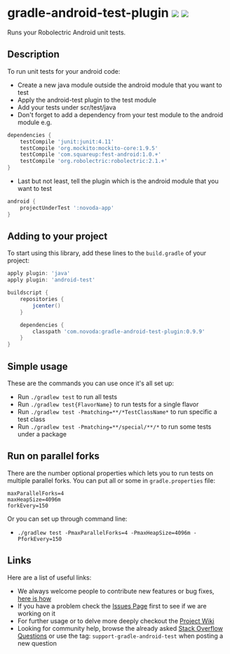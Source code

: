 # gradle-android-test-plugin [![](http://ci.novoda.com/buildStatus/icon?job=gradle-android-test-plugin)](http://ci.novoda.com/job/gradle-android-test-plugin/lastBuild/console) [![](https://raw.githubusercontent.com/novoda/novoda/master/assets/btn_apache_lisence.png)](LICENSE.txt)

Runs your Robolectric Android unit tests.


## Description

To run unit tests for your android code:

  * Create a new java module outside the android module that you want to test
  * Apply the android-test plugin to the test module
  * Add your tests under scr/test/java
  * Don't forget to add a dependency from your test module to the android module e.g.

  ```groovy
  dependencies {
      testCompile 'junit:junit:4.11'
      testCompile 'org.mockito:mockito-core:1.9.5'
      testCompile 'com.squareup:fest-android:1.0.+'
      testCompile 'org.robolectric:robolectric:2.1.+'
  }
  ```

  * Last but not least, tell the plugin which is the android module that you want to test

  ```groovy
  android {
      projectUnderTest ':novoda-app'
  }
  ```


## Adding to your project

To start using this library, add these lines to the `build.gradle` of your project:

```groovy
apply plugin: 'java'
apply plugin: 'android-test'

buildscript {
    repositories {
        jcenter()
    }

    dependencies {
        classpath 'com.novoda:gradle-android-test-plugin:0.9.9'
    }
}
```


## Simple usage

These are the commands you can use once it's all set up:

  * Run `./gradlew test` to run all tests
  * Run `./gradlew test{FlavorName}` to run tests for a single flavor
  * Run `./gradlew test -Pmatching=**/*TestClassName*` to run specific a test class
  * Run `./gradlew test -Pmatching=**/special/**/*` to run some tests under a package


## Run on parallel forks

There are the number optional properties which lets you to run tests on multiple parallel forks. You can put all or some in `gradle.properties` file:

```
maxParallelForks=4
maxHeapSize=4096m
forkEvery=150
```

Or you can set up through command line:

  * `./gradlew test -PmaxParallelForks=4 -PmaxHeapSize=4096m -PforkEvery=150`


## Links

Here are a list of useful links:

 * We always welcome people to contribute new features or bug fixes, [here is how](https://github.com/novoda/novoda/blob/master/CONTRIBUTING.md)
 * If you have a problem check the [Issues Page](https://github.com/novoda/gradle-android-test-plugin/issues) first to see if we are working on it
 * For further usage or to delve more deeply checkout the [Project Wiki](https://github.com/novoda/gradle-android-test-plugin/wiki)
 * Looking for community help, browse the already asked [Stack Overflow Questions](http://stackoverflow.com/questions/tagged/support-gradle-android-test) or use the tag: `support-gradle-android-test` when posting a new question
